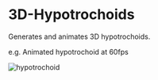 # 3D-Hypotrochoids
Generates and animates 3D hypotrochoids.

e.g. Animated hypotrochoid at 60fps

![hypotrochoid](movie.gif)
